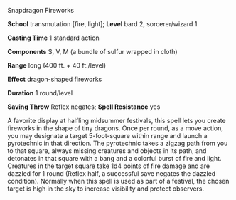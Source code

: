 Snapdragon Fireworks

**School** transmutation [fire, light]; **Level** bard 2, sorcerer/wizard 1

**Casting Time** 1 standard action

**Components** S, V, M (a bundle of sulfur wrapped in cloth)

**Range** long (400 ft. + 40 ft./level)

**Effect** dragon-shaped fireworks

**Duration** 1 round/level

**Saving Throw** Reflex negates; **Spell Resistance** yes

A favorite display at halfling midsummer festivals, this spell lets you create fireworks in the shape of tiny dragons. Once per round, as a move action, you may designate a target 5-foot-square within range and launch a pyrotechnic in that direction. The pyrotechnic takes a zigzag path from you to that square, always missing creatures and objects in its path, and detonates in that square with a bang and a colorful burst of fire and light. Creatures in the target square take 1d4 points of fire damage and are dazzled for 1 round (Reflex half, a successful save negates the dazzled condition). Normally when this spell is used as part of a festival, the chosen target is high in the sky to increase visibility and protect observers.

